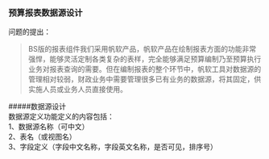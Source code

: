### 预算报表数据源设计

问题的提出：
>BS版的报表组件我们采用帆软产品，帆软产品在绘制报表方面的功能非常强悍，能够灵活定制各类复杂的表样，完全能够满足预算编制乃至预算执行业务对报表查询的需要。但在编制报表的整个环节中，帆软工具对数据源的管理相对较弱，财政业务中需要管理很多已有业务的数据源，将其固定，供实施人员或业务人员直接使用。

#####数据源设计  
数据源定义功能定义的内容包括：  
1、数据源名称（可中文）   
2、表名（或视图名）  
3、字段定义（字段中文名称，字段英文名称，是否可见，排序号）  



